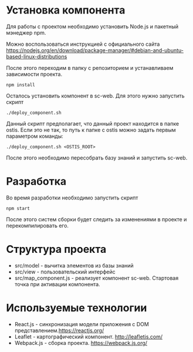 # Установка компонента
Для работы с проектом необходимо установить Node.js и 
пакетный мэнеджер npm.

Можно воспользоваться инструкцией с официального сайта
https://nodejs.org/en/download/package-manager/#debian-and-ubuntu-based-linux-distributions

После этого  переходим в папку с репозиторием и устанавливаем зависимости проекта.
```
npm install
```


Осталось установить компонент в sc-web. Для этого нужно запустить скрипт

```
./deploy_component.sh
```


Данный скрипт предполагает, что данный проект находится в папке ostis.
Если это не так, то путь к папке с ostis можно задать первым параметром команды:

```./deploy_component.sh <OSTIS_ROOT>```

После этого необходимо пересобрать базу знаний и запустить sc-web.

# Разработка

Во время разработки необходимо запустить скрипт

```npm start```

После этого систем сборки будет следить за изменениями в проекте и перекомпилировать его.

# Структура проекта
- src/model - вычитка элементов из базы знаний
- src/view - пользовательский интерфейс
- src/map_component.js - реализует компонент sc-web. Стартовая точка при активации компонента.

# Используемые технологии
- React.js - синхронизация модели приложения с DOM представлением.https://reactjs.org/
- Leaflet - картографический компонент. http://leafletjs.com/
- Webpack.js - сборка проекта. https://webpack.js.org/